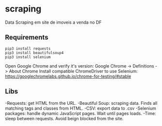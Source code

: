 # scraping
Data Scraping em site de imoveis a venda no DF

## Requirements
```
pip3 install requests
pip3 install beautifulsoup4
pip3 install selenium
```
Open Google Chrome and verify it's version: Google Chrome -> Definitions -> About Chrome
Install compatible ChromeDriver to use Selenium: https://googlechromelabs.github.io/chrome-for-testing/#stable

## Libs
-Requests: get HTML from the URL.
-Beautiful Soup: scraping data. Finds all matching tags and classes from HTML.
-CSV: export data to .csv
-Selenium packages: handle dynamic JavaScript pages. Wait until pages loads.
-Time: sleep between requests. Avoid beign blocked from the site.
